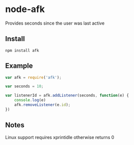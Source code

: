 node-afk
=========

Provides seconds since the user was last active

## Install
```
npm install afk
```

## Example
```javascript
var afk = require('afk');

var seconds = 10;

var listenerId = afk.addListener(seconds, function(e) {
	console.log(e)
	afk.removeListener(e.id);
})
```

## Notes
Linux support requires xprintidle otherwise returns 0